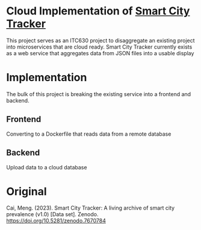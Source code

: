 # Cloud Implementation of [Smart City Tracker](https://caimeng2.github.io/SmartCityTracker/)

This project serves as an ITC630 project to disaggregate an existing project into microservices that are cloud ready. Smart City Tracker currently exists as a web service that aggregates data from JSON files into a usable display 

# Implementation 
The bulk of this project is breaking the existing service into a frontend and backend. 

## Frontend
Converting to a Dockerfile that reads data from a remote database 

## Backend
Upload data to a cloud database

# Original
Cai, Meng. (2023). Smart City Tracker: A living archive of smart city prevalence (v1.0) [Data set]. Zenodo. https://doi.org/10.5281/zenodo.7670784


